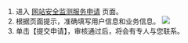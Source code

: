 1. 进入 [网站安全监测服务申请](https://cloud.tencent.com/apply/p/t6nm1ilfqnn) 页面。
2. 根据页面提示，准确填写用户信息和业务信息。
 ![](https://main.qcloudimg.com/raw/07027a4df5a42407fb09f1013d5f6d73.png)
3. 单击【提交申请】，审核通过后，将会有专人与您联系。
